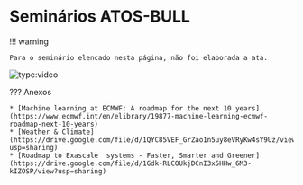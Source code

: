 # Seminários ATOS-BULL

!!! warning

    Para o seminário elencado nesta página, não foi elaborada a ata.

![type:video](https://youtube.com/embed/7kWOAvo1D9w)

??? Anexos

    * [Machine learning at ECMWF: A roadmap for the next 10 years](https://www.ecmwf.int/en/elibrary/19877-machine-learning-ecmwf-roadmap-next-10-years) 
    * [Weather & Climate](https://drive.google.com/file/d/1QYC85VEF_GrZao1n5uy8eVRyKw4sY9Uz/view?usp=sharing)
    * [Roadmap to Exascale  systems - Faster, Smarter and Greener](https://drive.google.com/file/d/1Gdk-RLCOUkjDCnI3x5HHw_6M3-kIZOSP/view?usp=sharing) 
